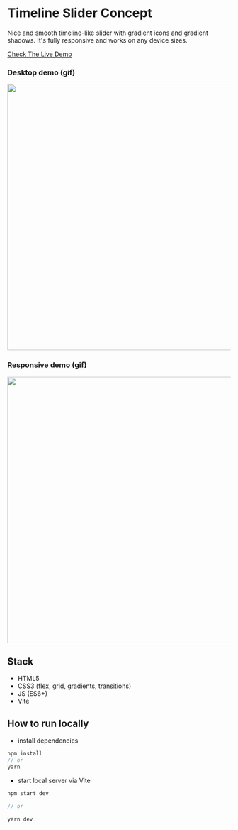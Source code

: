 # Timeline Slider Concept

Nice and smooth timeline-like slider with gradient icons and gradient shadows. It's fully responsive and works on any device sizes.

[Check The Live Demo](https://codepen.io/nat-davydova/full/ExewJBV)

### Desktop demo (gif)
<img src="https://github.com/nat-davydova/timeline-slider-concept/blob/main/desktop-demo.gif?raw=true" width="600" />

### Responsive demo (gif)
<img src="https://github.com/nat-davydova/timeline-slider-concept/blob/main/responsive-demo.gif?raw=true" width="600" />

## Stack

- HTML5
- CSS3 (flex, grid, gradients, transitions)
- JS (ES6+)
- Vite

## How to run locally

* install dependencies
```js
npm install
// or
yarn
```
* start local server via Vite
```js
npm start dev

// or

yarn dev
```
